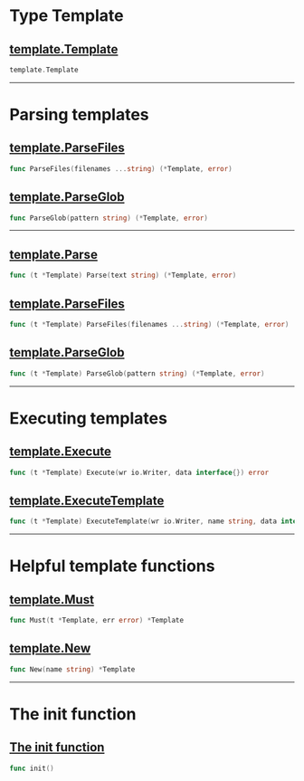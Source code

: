 # Type Template

## [template.Template](https://godoc.org/text/template#Template)
``` Go
template.Template
```

***

# Parsing templates

## [template.ParseFiles](https://godoc.org/text/template#ParseFiles)
``` Go
func ParseFiles(filenames ...string) (*Template, error)
```

## [template.ParseGlob](https://godoc.org/text/template#ParseGlob)
``` Go
func ParseGlob(pattern string) (*Template, error)
```
***

## [template.Parse](https://godoc.org/text/template#Template.Parse)
``` Go
func (t *Template) Parse(text string) (*Template, error)
```

## [template.ParseFiles](https://godoc.org/text/template#Template.ParseFiles)
``` Go
func (t *Template) ParseFiles(filenames ...string) (*Template, error)
```

## [template.ParseGlob](https://godoc.org/text/template#Template.ParseGlob)
``` Go
func (t *Template) ParseGlob(pattern string) (*Template, error)
```

***

# Executing templates

## [template.Execute](https://godoc.org/text/template#Template.Execute)
``` Go
func (t *Template) Execute(wr io.Writer, data interface{}) error
```

## [template.ExecuteTemplate](https://godoc.org/text/template#Template.ExecuteTemplate)
``` Go
func (t *Template) ExecuteTemplate(wr io.Writer, name string, data interface{}) error
```

***

# Helpful template functions

## [template.Must](https://godoc.org/text/template#Must)
``` Go
func Must(t *Template, err error) *Template
```

## [template.New](https://godoc.org/text/template#New)
``` Go
func New(name string) *Template
```

***

# The init function

## [The init function](https://golang.org/doc/effective_go.html#init)
``` Go
func init()
```
